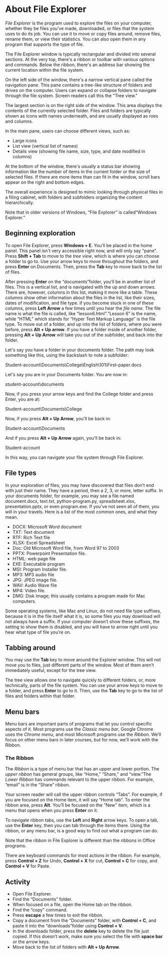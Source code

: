 # About File Explorer

*File Explorer* is the program used to explore the files on your computer, whether they be files you’ve made, downloaded, or files that the system uses to do its job. You can use it to move or copy files around, remove files, rename them, or view their statistics. You can also open them in any program that supports the type of file.

The File Explorer window is typically rectangular and divided into several sections. At the very top, there's a ribbon or toolbar with various options and commands. Below the ribbon, there's an address bar showing the current location within the file system.

On the left side of the window, there's a narrow vertical pane called the navigation pane. This pane contains a tree-like structure of folders and drives on the computer. Users can expand or collapse folders to navigate through the file system. Screen readers call this the "Tree view."

The largest section is on the right side of the window. This area displays the contents of the currently selected folder. Files and folders are typically shown as icons with names underneath, and are usually displayed as roes and columns.

In the main pane, users can choose different views, such as:

- Large icons
- List view (vertical list of names)
- Details view (showing file name, size, type, and date modified in columns)

At the bottom of the window, there's usually a status bar showing information like the number of items in the current folder or the size of selected files. If there are more items than can fit in the window, scroll bars appear on the right and bottom edges. 

The overall experience is designed to mimic looking through physical files in a filing cabinet, with folders and subfolders organizing the content hierarchically.

<aside>
Note that in older versions of Windows, “File Explorer” is called“Windows Explorer.”
</aside>

## Beginning exploration

To open File Explorer, press **Windows + E**. You’ll be placed in the home panel. This panel isn't very accessible right now, and will only say "pane". Press **Shift + Tab** to move to the *tree view*, which is where you can choose a folder to go to. Use your arrow keys to move throughout the folders, and press **Enter** on Documents. Then, press the **Tab** key to move back to the list of files.

After pressing **Enter** on the “documents”folder, you’ll be in another list of files. This is a vertical list, and is navigated with the up and down arrows. There are, however, columns in this list, making it more like a table. These columns show other information about the files in the list, like their sizes, dates of modification, and file type. if you become stuck in one of these columns, press **Left Arrow** a few times until you hear the *file name*. The file name is what the file is called, like “lesson6.html”.“Lesson 6” is the name, while “HTML” which stands for “Hyper Text Markup Language” is the file type. To move out of a folder, and up into the list of folders, where you were before, press **Alt + Up arrow**. If you have a folder inside of another folder, pressing **Alt + Up Arrow** will take you out of the subfolder, and back into the folder.

Let's say you have a folder in your documents folder. The path may look something like this, using the backslash to note a subfolder:

Student-account\Documents\College\English\101\First-paper.docs

Let's say you are in your Documents folder. You are now in:

student-account\documents

Now, if you press your arrow keys and find the College folder and press Enter, you are at:

Student-account\Documents\College

Now, if you press **Alt + Up Arrow**, you'll be back in:

Student-account\Documents

And if you press **Alt + Up Arrow** again, you'll be back in:

Student-account

In this way, you can navigate your file system through File Explorer.

## File types

In your exploration of files, you may have discovered that files don’t end with just their name. They have a period, then a 2, 3, or more, letter suffix. In your documents folder, for example, you may see a file named document.docx, text.txt, python-program.py, spreadsheet.xlsx, presentation.pptx, or even program.exe. If you’ve not seen all of them, you will in your travels. Here is a list of the most common ones, and what they mean.

- DOCX: Microsoft Word document
- TXT: Text document
- RTF: Rich Text file
- XLSX: Excel Spreadsheet
- Doc: Old Microsoft Word file, from Word 97 to 2003
- PPTX: Powerpoint Presentation file.
- HTML: web page file
- EXE: Executable program
- MSI: Program Installer file.
- MP3: MP3 audio file
- JPG: JPEG image file.
- WAV: Audio Wave file
- MP4: Video file.
- DMG: Disk Image; this usually contains a program made for Mac computers.

Some operating systems, like Mac and Linux, do not need file type suffixes, because it is in the file itself what it is, so some files you may download will not always have a suffix. If your computer doesn’t show these suffixes, the setting to show them is disabled, and you will have to arrow right until you hear what type of file you’re on.

## Tabbing around

You may use the **Tab** key to move around the Explorer window. This will not move you to files, just different parts of the window. Most of them aren’t immediately useful, except for the tree view.

The tree view allows one to navigate quickly to different folders, or, more technically, parts of the file system. You can use your arrow keys to move to a folder, and press **Enter** to go to it. Then, use the **Tab** key to go to the list of files and folders within that folder.

## Menu bars

Menu bars are important parts of programs that let you control specific aspects of it. Most programs use the *Classic menu bar*, Google Chrome uses the *Chrome menu*, and most Microsoft programs use the *Ribbon*. We’ll focus on other menu bars in later courses, but for now, we’ll work with the Ribbon.

### The Ribbon

The *Ribbon* is a type of menu bar that has an upper and lower portion. The *upper ribbon* has general groups, like “Home,” “Share,” and “view.”The *Lower Ribbon* has commands relevant to the upper ribbon. For example, “email” is in the “Share” ribbon.

Your screen reader will call the upper ribbon controls “Tabs”. For example, if you are focused on the Home item, it will say “Home tab”. To enter the ribbon area, press **Alt**. You’ll be focused on the "New" item, which is a menu that opens when you press **Enter** on it.

To navigate ribbon tabs, use the **Left** and **Right** arrow keys. To open a tab, use the **Enter** key, then you can tab through the items there. Using the ribbon, or any menu bar, is a good way to find out what a program can do.

<aside markdown="1">

Note that the ribbon in File Explorer is different than the ribbons in Office programs.

</aside>

There are keyboard commands for most actions in the ribbon. For example, press **Control + Z** for Undo, **Control + X** for cut, **Control + C** for copy, and **Control + V** for Paste.

## Activity

- Open File Explorer.
- Find the “Documents” folder.
- When focused on a file, open the Home tab on the ribbon.
- Find the “copy” command.
- Press **escape** a few times to exit the ribbon.
- Copy a document from the “Documents” folder, with **Control + C**, and paste it into the “downloads”folder using **Control + V**.
- In the downloads folder, press the **delete** key to delete the file just copied. If this doesn’t work, make sure you select the file with **space bar** or the arrow keys.
- Move back to the list of folders with **Alt + Up Arrow**.
